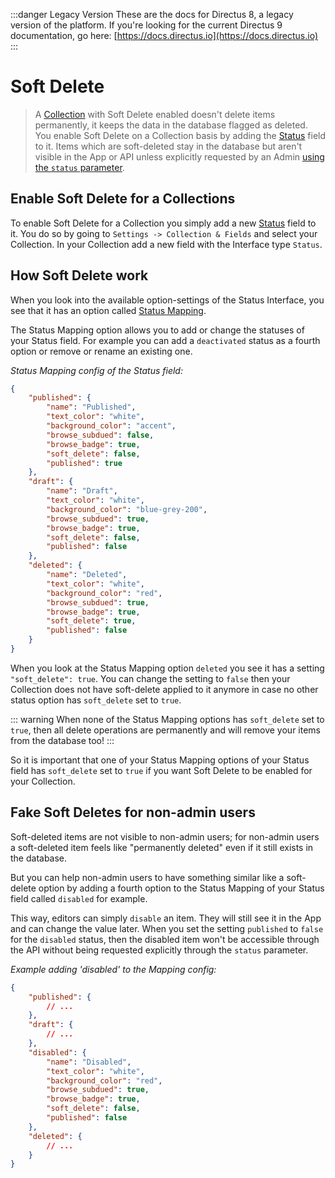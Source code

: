 :::danger Legacy Version
These are the docs for Directus 8, a legacy version of the platform. If you're looking for the current Directus 9 documentation, go here: [https://docs.directus.io](https://docs.directus.io)
:::

# Soft Delete

>  A [Collection](/guides/collections.md) with Soft Delete enabled doesn't delete items permanently, it keeps the data in the database flagged as deleted. You enable Soft Delete on a Collection basis by adding the [Status](/guides/status.md) field to it. Items which are soft-deleted stay in the database but aren't visible in the App or API unless explicitly requested by an Admin [using the `status` parameter](/api/reference.md#status). 

## Enable Soft Delete for a Collections

To enable Soft Delete for a Collection you simply add a new [Status](/guides/status.md) field to it. You do so by going to `Settings -> Collection & Fields` and select your Collection. In your Collection add a new field with the Interface type `Status`.


## How Soft Delete work

When you look into the available option-settings of the Status Interface, you see that it has an option called [Status Mapping](/guides/status.md#status-mapping). 

The Status Mapping option allows you to add or change the statuses of your Status field. For example you can add a `deactivated` status as a fourth option or remove or rename an existing one. 

*Status Mapping config of the Status field:*
```JSON
{
    "published": {
        "name": "Published",
        "text_color": "white",
        "background_color": "accent",
        "browse_subdued": false,
        "browse_badge": true,
        "soft_delete": false,
        "published": true
    },
    "draft": {
        "name": "Draft",
        "text_color": "white",
        "background_color": "blue-grey-200",
        "browse_subdued": true,
        "browse_badge": true,
        "soft_delete": false,
        "published": false
    },
    "deleted": {
        "name": "Deleted",
        "text_color": "white",
        "background_color": "red",
        "browse_subdued": true,
        "browse_badge": true,
        "soft_delete": true, 
        "published": false
    }
}
```

When you look at the Status Mapping option `deleted` you see it has a setting `"soft_delete": true`.
You can change the setting to `false` then your Collection does not have soft-delete applied to it anymore in case no other status option has `soft_delete` set to `true`. 

::: warning
When none of the Status Mapping options has `soft_delete` set to `true`, then all delete operations are permanently and will remove your items from the database too! 
:::

So it is important that one of your Status Mapping options of your Status field has `soft_delete` set to `true` if you want Soft Delete to be enabled for your Collection. 


## Fake Soft Deletes for non-admin users

Soft-deleted items are not visible to non-admin users; for non-admin users a soft-deleted item feels like "permanently deleted" even if it still exists in the database. 

But you can help non-admin users to have something similar like a soft-delete option by adding a fourth option to the Status Mapping of your Status field called `disabled` for example.

This way, editors can simply `disable` an item. They will still see it in the App and can change the value later. When you set the setting `published` to `false` for the `disabled` status, then the disabled item won't be accessible through the API without being requested explicitly through the `status` parameter. 


*Example adding 'disabled' to the Mapping config:*
```JSON
{
    "published": {
        // ...
    },
    "draft": {
        // ...
    },
    "disabled": {
        "name": "Disabled",
        "text_color": "white",
        "background_color": "red",
        "browse_subdued": true,
        "browse_badge": true,
        "soft_delete": false, 
        "published": false
    },
    "deleted": {
        // ...
    }
}
```


